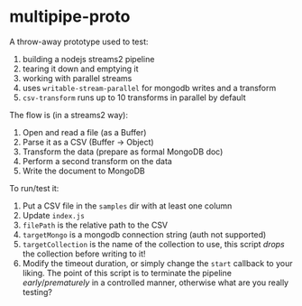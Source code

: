 multipipe-proto
===============

A throw-away prototype used to test:

1. building a nodejs streams2 pipeline
2. tearing it down and emptying it
3. working with parallel streams
  1. uses `writable-stream-parallel` for mongodb writes and a transform
  2. `csv-transform` runs up to 10 transforms in parallel by default

The flow is (in a streams2 way):

1. Open and read a file (as a Buffer)
2. Parse it as a CSV (Buffer -> Object)
3. Transform the data (prepare as formal MongoDB doc)
4. Perform a second transform on the data
5. Write the document to MongoDB

To run/test it:

1. Put a CSV file in the `samples` dir with at least one column
2. Update `index.js`
  1. `filePath` is the relative path to the CSV
  2. `targetMongo` is a mongodb connection string (auth not supported)
  3. `targetCollection` is the name of the collection to use, this script _drops_ the collection before writing to it!
  4. Modify the timeout duration, or simply change the `start` callback to your liking. The point of this script is to terminate the pipeline _early_/_prematurely_ in a controlled manner, otherwise what are you really testing?
